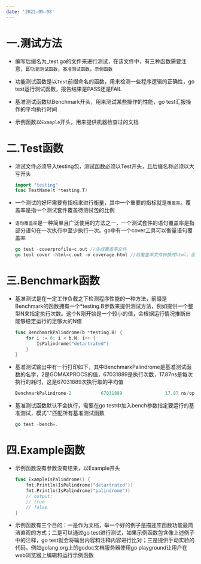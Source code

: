 ```yaml
---
date: '2022-05-08'
---
```


# 一.测试方法

- 编写后缀名为_test.go的文件来进行测试，在该文件中，有三种函数需要注意，即`功能测试函数`，`基准测试函数`，`示例函数`

- 功能测试函数是以`Test`前缀命名的函数，用来检测一些程序逻辑的正确性，go test运行测试函数，报告结果是PASS还是FAIL

- 基准测试函数以Benchmark开头，用来测试某些操作的性能，go test汇报操作的平均执行时间

- 示例函数以`Example`开头，用来提供机器检查过的文档

# 二.Test函数

- 测试文件必须导入testing包，测试函数必须以Test开头，且后缀名称必须以大写开头
  
  ```go
  import "testing"
  func TestName(t *testing.T)
  ```

- 一个测试的好坏需要有指标来进行衡量，其中一个重要的指标就是`覆盖率`。覆盖率是指一个测试套件覆盖待测试包的比例

- `语句覆盖率`是一种简单且广泛使用的方法之一，一个测试套件的语句覆盖率是指部分语句在一次执行中至少执行一次。go中有一个cover工具可以衡量语句覆盖率
  
  ```go
  go test -coverprofile=c.out //生成覆盖率文件
  go tool cover -html=c.out -o coverage.html //将覆盖率文件转换成html，便于查看
  ```

# 三.Benchmark函数

- 基准测试是在一定工作负载之下检测程序性能的一种方法，前缀是Benchmark的函数拥有一个*testing.B参数来提供测试方法，例如提供一个整型N来指定执行次数。这个N刚开始是一个较小的值，会根据运行情况推断出能够稳定运行的足够大的N值
  
  ```go
  func BenchmarkPalindrome(b *testing.B) {
      for i := 0; i < b.N; i++ {
          IsPalindrome("detartrated")
      }
  }
  ```

- 基准测试输出中有一行打印如下，其中BenchmarkPalindrome是基准测试函数的名字，2是GOMAXPROCS的值，67031889是执行次数，17.87ns是每次执行的耗时，这是67031889次执行取的平均值
  
  ```go
  BenchmarkPalindrome-2           67031889                17.87 ns/op
  ```

- 基准测试函数默认不会执行，需要在go test中加入bench参数指定要运行的基准测试，模式"."匹配所有基准测试函数
  
  ```go
  go test -bench=.
  ```

# 四.Example函数

- 示例函数没有参数没有结果，以Example开头
  
  ```go
  func ExampleIsPalindrome() {
      fmt.Println(IsPalindrome("detartrated"))
      fmt.Println(IsPalindrome("palindrome"))
      // output:
      // true
      // false
  }
  ```

- 示例函数有三个目的：一是作为文档，举一个好的例子是描述库函数功能最简洁直观的方式；二是可以通过go test进行测试，如果示例函数包含像上述例子中的注释，go test就会将输出内容和注释内容进行比对；三是提供手动实验的代码，例如golang.org上的godoc文档服务器使用go playground让用户在web浏览器上编辑和运行示例函数
